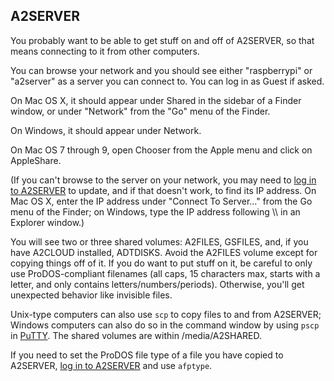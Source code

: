 ## A2SERVER

You probably want to be able to get stuff on and off of A2SERVER, so that
means connecting to it from other computers.

You can browse your network and you should see either \"raspberrypi\" or
\"a2server\" as a server you can connect to. You can log in as Guest if asked.

On Mac OS X, it should appear under Shared in the sidebar of a Finder window,
or under \"Network\" from the \"Go\" menu of the Finder.

On Windows, it should appear under Network.

On Mac OS 7 through 9, open Chooser from the Apple menu and click on
AppleShare.

(If you can\'t browse to the server on your network, you may need to [log in
to A2SERVER](a2server_commands.md) to update, and if that doesn\'t work, to
find its IP address. On Mac OS X, enter the IP address under \"Connect To
Server...\" from the Go menu of the Finder; on Windows, type the IP address
following \\\\ in an Explorer window.)

You will see two or three shared volumes: A2FILES, GSFILES, and, if you have
A2CLOUD installed, ADTDISKS. Avoid the A2FILES volume except for copying
things off of it. If you do want to put stuff on it, be careful to only use
ProDOS-compliant filenames (all caps, 15 characters max, starts with a letter,
and only contains letters/numbers/periods). Otherwise, you\'ll get unexpected
behavior like invisible files.

Unix-type computers can also use `scp` to copy files to and from A2SERVER;
Windows computers can also do so in the command window by using `pscp` in
[PuTTY][1]. The shared volumes are within /media/A2SHARED.

If you need to set the ProDOS file type of a file you have copied to A2SERVER,
[log in to A2SERVER](a2server_commands.md) and use `afptype`.


[1]: http://www.chiark.greenend.org.uk/~sgtatham/putty/
